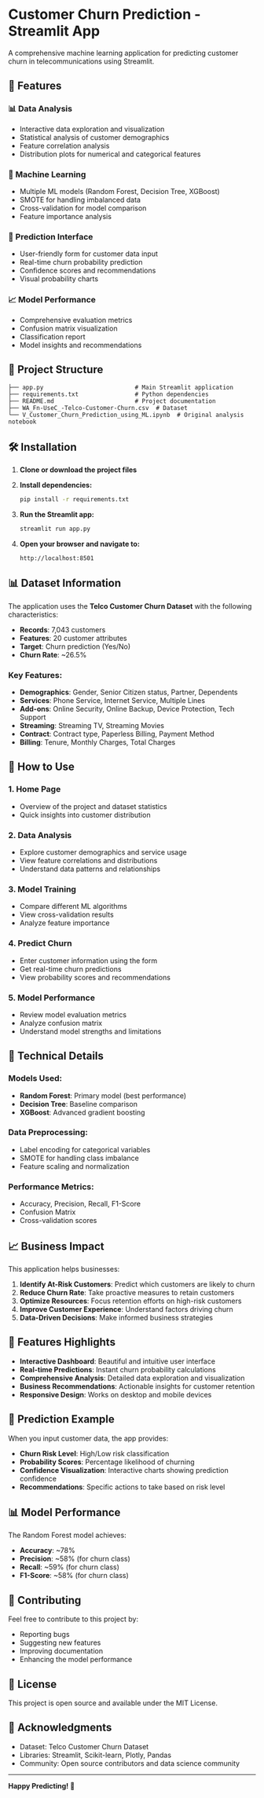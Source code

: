 # Customer Churn Prediction - Streamlit App

A comprehensive machine learning application for predicting customer churn in telecommunications using Streamlit.

## 🚀 Features

### 📊 Data Analysis
- Interactive data exploration and visualization
- Statistical analysis of customer demographics
- Feature correlation analysis
- Distribution plots for numerical and categorical features

### 🤖 Machine Learning
- Multiple ML models (Random Forest, Decision Tree, XGBoost)
- SMOTE for handling imbalanced data
- Cross-validation for model comparison
- Feature importance analysis

### 🔮 Prediction Interface
- User-friendly form for customer data input
- Real-time churn probability prediction
- Confidence scores and recommendations
- Visual probability charts

### 📈 Model Performance
- Comprehensive evaluation metrics
- Confusion matrix visualization
- Classification report
- Model insights and recommendations

## 📁 Project Structure

```
├── app.py                          # Main Streamlit application
├── requirements.txt                # Python dependencies
├── README.md                       # Project documentation
├── WA_Fn-UseC_-Telco-Customer-Churn.csv  # Dataset
└── V_Customer_Churn_Prediction_using_ML.ipynb  # Original analysis notebook
```

## 🛠️ Installation

1. **Clone or download the project files**

2. **Install dependencies:**
   ```bash
   pip install -r requirements.txt
   ```

3. **Run the Streamlit app:**
   ```bash
   streamlit run app.py
   ```

4. **Open your browser and navigate to:**
   ```
   http://localhost:8501
   ```

## 📊 Dataset Information

The application uses the **Telco Customer Churn Dataset** with the following characteristics:

- **Records**: 7,043 customers
- **Features**: 20 customer attributes
- **Target**: Churn prediction (Yes/No)
- **Churn Rate**: ~26.5%

### Key Features:
- **Demographics**: Gender, Senior Citizen status, Partner, Dependents
- **Services**: Phone Service, Internet Service, Multiple Lines
- **Add-ons**: Online Security, Online Backup, Device Protection, Tech Support
- **Streaming**: Streaming TV, Streaming Movies
- **Contract**: Contract type, Paperless Billing, Payment Method
- **Billing**: Tenure, Monthly Charges, Total Charges

## 🎯 How to Use

### 1. Home Page
- Overview of the project and dataset statistics
- Quick insights into customer distribution

### 2. Data Analysis
- Explore customer demographics and service usage
- View feature correlations and distributions
- Understand data patterns and relationships

### 3. Model Training
- Compare different ML algorithms
- View cross-validation results
- Analyze feature importance

### 4. Predict Churn
- Enter customer information using the form
- Get real-time churn predictions
- View probability scores and recommendations

### 5. Model Performance
- Review model evaluation metrics
- Analyze confusion matrix
- Understand model strengths and limitations

## 🔧 Technical Details

### Models Used:
- **Random Forest**: Primary model (best performance)
- **Decision Tree**: Baseline comparison
- **XGBoost**: Advanced gradient boosting

### Data Preprocessing:
- Label encoding for categorical variables
- SMOTE for handling class imbalance
- Feature scaling and normalization

### Performance Metrics:
- Accuracy, Precision, Recall, F1-Score
- Confusion Matrix
- Cross-validation scores

## 📈 Business Impact

This application helps businesses:

1. **Identify At-Risk Customers**: Predict which customers are likely to churn
2. **Reduce Churn Rate**: Take proactive measures to retain customers
3. **Optimize Resources**: Focus retention efforts on high-risk customers
4. **Improve Customer Experience**: Understand factors driving churn
5. **Data-Driven Decisions**: Make informed business strategies

## 🎨 Features Highlights

- **Interactive Dashboard**: Beautiful and intuitive user interface
- **Real-time Predictions**: Instant churn probability calculations
- **Comprehensive Analysis**: Detailed data exploration and visualization
- **Business Recommendations**: Actionable insights for customer retention
- **Responsive Design**: Works on desktop and mobile devices

## 🔮 Prediction Example

When you input customer data, the app provides:

- **Churn Risk Level**: High/Low risk classification
- **Probability Scores**: Percentage likelihood of churning
- **Confidence Visualization**: Interactive charts showing prediction confidence
- **Recommendations**: Specific actions to take based on risk level

## 📊 Model Performance

The Random Forest model achieves:
- **Accuracy**: ~78%
- **Precision**: ~58% (for churn class)
- **Recall**: ~59% (for churn class)
- **F1-Score**: ~58% (for churn class)

## 🤝 Contributing

Feel free to contribute to this project by:
- Reporting bugs
- Suggesting new features
- Improving documentation
- Enhancing the model performance

## 📄 License

This project is open source and available under the MIT License.

## 🙏 Acknowledgments

- Dataset: Telco Customer Churn Dataset
- Libraries: Streamlit, Scikit-learn, Plotly, Pandas
- Community: Open source contributors and data science community

---

**Happy Predicting! 🎯** 